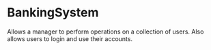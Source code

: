 # BankingSystem
Allows a manager to perform operations on a collection of users.
Also allows users to login and use their accounts.
